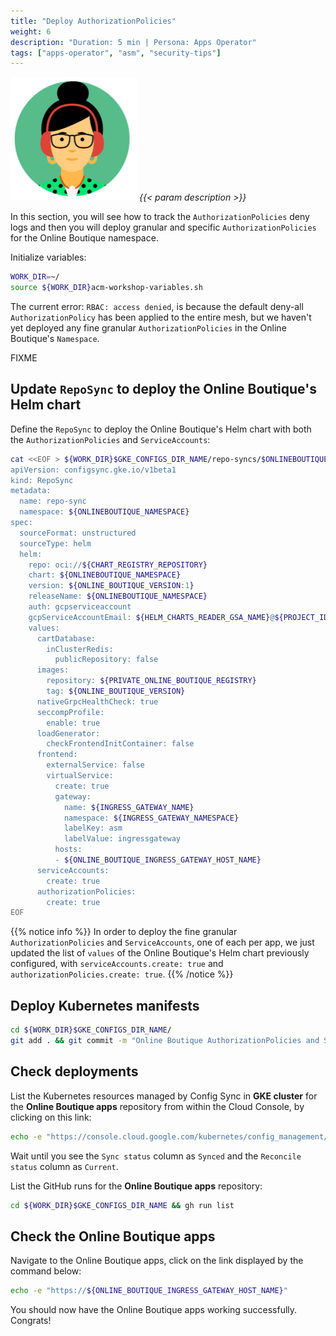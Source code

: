 ```yaml
---
title: "Deploy AuthorizationPolicies"
weight: 6
description: "Duration: 5 min | Persona: Apps Operator"
tags: ["apps-operator", "asm", "security-tips"]
---
```

![Apps Operator](/images/apps-operator.png)
_{{< param description >}}_

In this section, you will see how to track the `AuthorizationPolicies` deny logs and then you will deploy granular and specific `AuthorizationPolicies` for the Online Boutique namespace.

Initialize variables:
```Bash
WORK_DIR=~/
source ${WORK_DIR}acm-workshop-variables.sh
```

The current error: `RBAC: access denied`, is because the default deny-all `AuthorizationPolicy` has been applied to the entire mesh, but we haven't yet deployed any fine granular `AuthorizationPolicies` in the Online Boutique's `Namespace`.

FIXME

## Update `RepoSync` to deploy the Online Boutique's Helm chart

Define the `RepoSync` to deploy the Online Boutique's Helm chart with both the `AuthorizationPolicies` and `ServiceAccounts`:
```Bash
cat <<EOF > ${WORK_DIR}$GKE_CONFIGS_DIR_NAME/repo-syncs/$ONLINEBOUTIQUE_NAMESPACE/repo-sync.yaml
apiVersion: configsync.gke.io/v1beta1
kind: RepoSync
metadata:
  name: repo-sync
  namespace: ${ONLINEBOUTIQUE_NAMESPACE}
spec:
  sourceFormat: unstructured
  sourceType: helm
  helm:
    repo: oci://${CHART_REGISTRY_REPOSITORY}
    chart: ${ONLINEBOUTIQUE_NAMESPACE}
    version: ${ONLINE_BOUTIQUE_VERSION:1}
    releaseName: ${ONLINEBOUTIQUE_NAMESPACE}
    auth: gcpserviceaccount
    gcpServiceAccountEmail: ${HELM_CHARTS_READER_GSA_NAME}@${PROJECT_ID}.iam.gserviceaccount.com
    values:
      cartDatabase:
        inClusterRedis:
          publicRepository: false
      images:
        repository: ${PRIVATE_ONLINE_BOUTIQUE_REGISTRY}
        tag: ${ONLINE_BOUTIQUE_VERSION}
      nativeGrpcHealthCheck: true
      seccompProfile:
        enable: true
      loadGenerator:
        checkFrontendInitContainer: false
      frontend:
        externalService: false
        virtualService:
          create: true
          gateway:
            name: ${INGRESS_GATEWAY_NAME}
            namespace: ${INGRESS_GATEWAY_NAMESPACE}
            labelKey: asm
            labelValue: ingressgateway
          hosts:
          - ${ONLINE_BOUTIQUE_INGRESS_GATEWAY_HOST_NAME}
      serviceAccounts:
        create: true
      authorizationPolicies:
        create: true
EOF
```

{{% notice info %}}
In order to deploy the fine granular `AuthorizationPolicies` and `ServiceAccounts`, one of each per app, we just updated the list of `values` of the Online Boutique's Helm chart previously configured, with `serviceAccounts.create: true` and `authorizationPolicies.create: true`.
{{% /notice %}}

## Deploy Kubernetes manifests

```Bash
cd ${WORK_DIR}$GKE_CONFIGS_DIR_NAME/
git add . && git commit -m "Online Boutique AuthorizationPolicies and ServiceAccounts" && git push origin main
```

## Check deployments

List the Kubernetes resources managed by Config Sync in **GKE cluster** for the **Online Boutique apps** repository from within the Cloud Console, by clicking on this link:
```Bash
echo -e "https://console.cloud.google.com/kubernetes/config_management/packages?project=${TENANT_PROJECT_ID}"
```
Wait until you see the `Sync status` column as `Synced` and the `Reconcile status` column as `Current`.

List the GitHub runs for the **Online Boutique apps** repository:
```Bash
cd ${WORK_DIR}$GKE_CONFIGS_DIR_NAME && gh run list
```

## Check the Online Boutique apps

Navigate to the Online Boutique apps, click on the link displayed by the command below:
```Bash
echo -e "https://${ONLINE_BOUTIQUE_INGRESS_GATEWAY_HOST_NAME}"
```

You should now have the Online Boutique apps working successfully. Congrats!